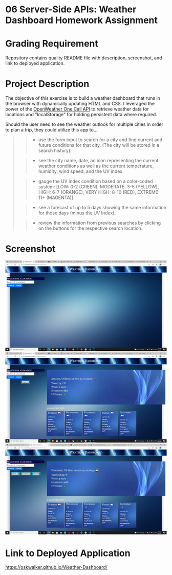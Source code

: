 # 06 Server-Side APIs: Weather Dashboard Homework Assignment

# Grading Requirement

Repository contains quality README file with description, screenshot, and link to deployed application.

# Project Description

The objective of this exercise is to build a weather dashboard that runs in the browser with dynamically updating HTML and CSS. I leveraged the power of the [OpenWeather One Call API](https://openweathermap.org/api/one-call-api) to retrieve weather data for locations and "localStorage" for holding persistent data where required.

Should the user need to see the weather outlook for multiple cities in order to plan a trip, they could utilize this app to...

> > - use the form input to search for a city and find current and future conditions for that city. (The city will be stored in a search history).
>
> > - see the city name, date, an icon representing the current weather conditions as well as the current temperature, humidity, wind speed, and the UV index.
>
> > - gauge the UV index condition based on a color-coded system: [LOW: 0-2 (GREEN), MODERATE: 3-5 (YELLOW), HIGH: 6-7 (ORANGE), VERY HIGH: 8-10 (RED), EXTREME: 11+ (MAGENTA)].
>
> > - see a forecast of up to 5 days showing the same information for those days (minus the UV Index).
>
> > - review the information from previous searches by clicking on the buttons for the respective search location.

# Screenshot

![Screenshot-1](./assets/images/Screenshot-1.png?raw=true "Screenshot-1")
![Screenshot-2](./assets/images/Screenshot-2.png?raw=true "Screenshot-2")
![Screenshot-3](./assets/images/Screenshot-3.png?raw=true "Screenshot-3")

# Link to Deployed Application

https://oskwalker.github.io/Weather-Dashboard/
